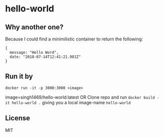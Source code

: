# hello-world

## Why another one?
Because I could find a minimilistic container to return the following:

```
{
  message: "Hello Word",
  date: "2018-07-14T12:41:21.981Z"
}
```

## Run it by
`docker run -it -p 3000:3000 <image>`

image=singh1469/hello-world:latest
OR
Clone repo and run `docker build -it hello-world .` giving you a local image-name `hello-world`

## License
MIT
